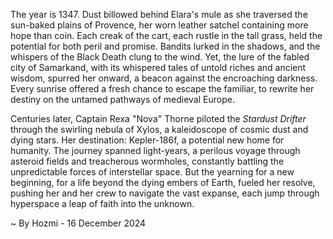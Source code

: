 
The year is 1347.  Dust billowed behind Elara's mule as she traversed the sun-baked plains of Provence, her worn leather satchel containing more hope than coin.  Each creak of the cart, each rustle in the tall grass, held the potential for both peril and promise.  Bandits lurked in the shadows, and the whispers of the Black Death clung to the wind.  Yet, the lure of the fabled city of Samarkand, with its whispered tales of untold riches and ancient wisdom, spurred her onward, a beacon against the encroaching darkness.  Every sunrise offered a fresh chance to escape the familiar, to rewrite her destiny on the untamed pathways of medieval Europe.


Centuries later, Captain Rexa "Nova" Thorne piloted the *Stardust Drifter* through the swirling nebula of Xylos, a kaleidoscope of cosmic dust and dying stars.  Her destination: Kepler-186f, a potential new home for humanity.  The journey spanned light-years, a perilous voyage through asteroid fields and treacherous wormholes, constantly battling the unpredictable forces of interstellar space.  But the yearning for a new beginning, for a life beyond the dying embers of Earth, fueled her resolve, pushing her and her crew to navigate the vast expanse, each jump through hyperspace a leap of faith into the unknown.

~ By Hozmi - 16 December 2024
